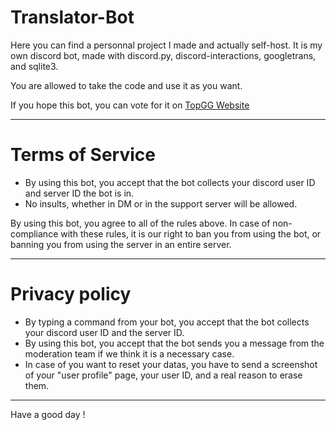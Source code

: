 # Translator-Bot

Here you can find a personnal project I made and actually self-host. It is my own discord bot, made with discord.py, discord-interactions, googletrans, and sqlite3.

You are allowed to take the code and use it as you want.

If you hope this bot, you can vote for it on [TopGG Website](https://top.gg/bot/815328232537718794)

---

# Terms of Service

* By using this bot, you accept that the bot collects your discord user ID and server ID the bot is in.
* No insults, whether in DM or in the support server will be allowed.

By using this bot, you agree to all of the rules above. In case of non-compliance with these rules, it is our right to ban you from using the bot, or banning you from using the server in an entire server.

---

# Privacy policy

* By typing a command from your bot, you accept that the bot collects your discord user ID and the server ID.
* By using this bot, you accept that the bot sends you a message from the moderation team if we think it is a necessary case.
* In case of you want to reset your datas, you have to send a screenshot of your "user profile" page, your user ID, and a real reason to erase them.

---

Have a good day !

